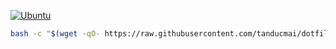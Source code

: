 [![Ubuntu](https://img.shields.io/badge/Ubuntu-E95420?style=for-the-badge\&logo=ubuntu\&logoColor=white)](https://docs.github.com/en/actions/reference/workflow-syntax-for-github-actions#jobsjob_idruns-on)

```bash
bash -c "$(wget -qO- https://raw.githubusercontent.com/tanducmai/dotfiles/master/install/installer)"
```
